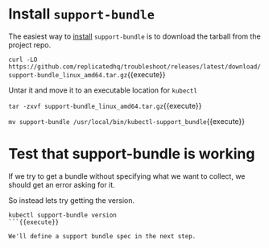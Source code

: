# Install `support-bundle`

The easiest way to [install](https://troubleshoot.sh/docs/#installation) `support-bundle` is to download the tarball from the project repo.

`curl -LO https://github.com/replicatedhq/troubleshoot/releases/latest/download/support-bundle_linux_amd64.tar.gz`{{execute}}

Untar it and move it to an executable location for `kubectl`

`tar -zxvf support-bundle_linux_amd64.tar.gz`{{execute}}

`mv support-bundle /usr/local/bin/kubectl-support_bundle`{{execute}}

# Test that support-bundle is working

If we try to get a bundle without specifying what we want to collect, we should get an error asking for it.

So instead lets try getting the version.

```
kubectl support-bundle version
```{{execute}}

We'll define a support bundle spec in the next step.
